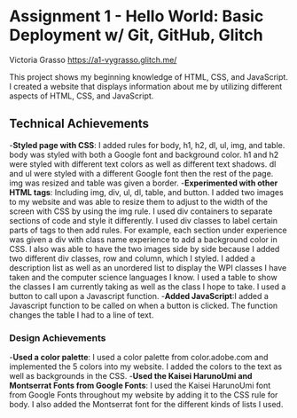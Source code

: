 Assignment 1 - Hello World: Basic Deployment w/ Git, GitHub, Glitch
===

Victoria Grasso
https://a1-vygrasso.glitch.me/

This project shows my beginning knowledge of HTML, CSS, and JavaScript.
I created a website that displays information about me by utilizing different aspects of HTML, CSS, and JavaScript.

## Technical Achievements
-**Styled page with CSS**: I added rules for body, h1, h2, dl, ul, img, and table. body was styled with both a Google font and background color. h1 and h2 were styled with different text colors as well as different text shadows. dl and ul were styled with a different Google font then the rest of the page. img was resized and table was given a border.
-**Experimented with other HTML tags**: Including img, div, ul, dl, table, and button. I added two images to my website and was able to resize them to adjust to the width of the screen with CSS by using the img rule. I used div containers to separate sections of code and style it differently. I used div classes to label certain parts of tags to then add rules. For example, each section under experience was given a div with class name experience to add a background color in CSS. I also was able to have the two images side by side because I added two different div classes, row and column, which I styled. I added a description list as well as an unordered list to display the WPI classes I have taken and the computer science languages I know. I used a table to show the classes I am currently taking as well as the class I hope to take. I used a button to call upon a Javascript function.
-**Added JavaScript**:I added a Javascript function to be called on when a button is clicked. The function changes the table I had to a line of text.


### Design Achievements
-**Used a color palette**: I used a color palette from color.adobe.com and implemented the 5 colors into my website. I added the colors to the text as well as backgrounds in the CSS.
-**Used the Kaisei HarunoUmi and Montserrat Fonts from Google Fonts**: I used the Kaisei HarunoUmi font from Google Fonts throughout my website by adding it to the CSS rule for body. I also added the Montserrat font for the different kinds of lists I used.
